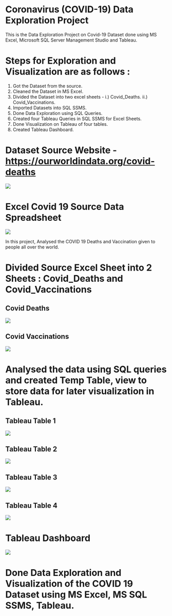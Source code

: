 # Coronavirus (COVID-19) Data Exploration Project

This is the Data Exploration Project on Covid-19 Dataset done using MS Excel, Microsoft SQL Server Management Studio and Tableau.

# Steps for Exploration and Visualization are as follows :

1. Got the Dataset from the source.
2. Cleaned the Dataset in MS Excel.
3. Divided the Dataset into two excel sheets - 
  i.) Covid_Deaths.
  ii.) Covid_Vaccinations.
4. Imported Datasets into SQL SSMS.
5. Done Data Exploration using SQL Queries.
6. Created four Tableau Queries in SQL SSMS for Excel Sheets.
7. Done Visualization on Tableau of four tables.
8. Created Tableau Dashboard.

# Dataset Source Website - https://ourworldindata.org/covid-deaths

![](imgs/SourceWebsite.png)

# Excel Covid 19 Source Data Spreadsheet

![](imgs/SourceDataset.png)

In this project, Analysed the COVID 19 Deaths and Vaccination given to people all over the world.

# Divided Source Excel Sheet into 2 Sheets : Covid_Deaths and Covid_Vaccinations

## Covid Deaths

![](imgs/CovidDeaths.png)

## Covid Vaccinations

![](imgs/CovidVaccinations.png)


# Analysed the data using SQL queries and created Temp Table, view to store data for later visualization in Tableau.

## Tableau Table 1

![](imgs/TableauTable1.png)

## Tableau Table 2

![](imgs/TableauTable3.png)

## Tableau Table 3

![](imgs/TableauTable4.png)

## Tableau Table 4

![](imgs/TableauTable2.png)


# Tableau Dashboard

![](imgs/TableauDashboard.png)

# Done Data Exploration and Visualization of the COVID 19 Dataset using MS Excel, MS SQL SSMS, Tableau.
